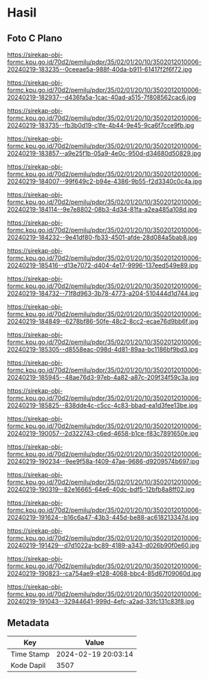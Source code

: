 # Hasil

## Foto C Plano

https://sirekap-obj-formc.kpu.go.id/70d2/pemilu/pdpr/35/02/01/20/10/3502012010006-20240219-183235--0ceeae5a-988f-40da-b911-61417f2f6f72.jpg

https://sirekap-obj-formc.kpu.go.id/70d2/pemilu/pdpr/35/02/01/20/10/3502012010006-20240219-182937--d436fa5a-1cac-40ad-a515-7f808562cac6.jpg

https://sirekap-obj-formc.kpu.go.id/70d2/pemilu/pdpr/35/02/01/20/10/3502012010006-20240219-183735--fb3b0d19-c1fe-4b44-9e45-9ca6f7cce9fb.jpg

https://sirekap-obj-formc.kpu.go.id/70d2/pemilu/pdpr/35/02/01/20/10/3502012010006-20240219-183857--a9e25f1b-05a9-4e0c-950d-d34680d50829.jpg

https://sirekap-obj-formc.kpu.go.id/70d2/pemilu/pdpr/35/02/01/20/10/3502012010006-20240219-184007--99f649c2-b94e-4386-9b55-f2d3340c0c4a.jpg

https://sirekap-obj-formc.kpu.go.id/70d2/pemilu/pdpr/35/02/01/20/10/3502012010006-20240219-184114--9e7e8802-08b3-4d34-81fa-a2ea485a108d.jpg

https://sirekap-obj-formc.kpu.go.id/70d2/pemilu/pdpr/35/02/01/20/10/3502012010006-20240219-184232--9e41df80-fb33-4501-afde-28d084a5bab8.jpg

https://sirekap-obj-formc.kpu.go.id/70d2/pemilu/pdpr/35/02/01/20/10/3502012010006-20240219-185416--d13e7072-d404-4e17-9996-137eed549e89.jpg

https://sirekap-obj-formc.kpu.go.id/70d2/pemilu/pdpr/35/02/01/20/10/3502012010006-20240219-184732--71f8d963-3b78-4773-a204-510444d1d744.jpg

https://sirekap-obj-formc.kpu.go.id/70d2/pemilu/pdpr/35/02/01/20/10/3502012010006-20240219-184849--6278bf86-50fe-48c2-8cc2-ecae76d9bb6f.jpg

https://sirekap-obj-formc.kpu.go.id/70d2/pemilu/pdpr/35/02/01/20/10/3502012010006-20240219-185305--d8558eac-098d-4d81-89aa-bc1186bf9bd3.jpg

https://sirekap-obj-formc.kpu.go.id/70d2/pemilu/pdpr/35/02/01/20/10/3502012010006-20240219-185945--48ae76d3-97eb-4a82-a87c-209f34f59c3a.jpg

https://sirekap-obj-formc.kpu.go.id/70d2/pemilu/pdpr/35/02/01/20/10/3502012010006-20240219-185825--838dde4c-c5cc-4c83-bbad-ea1d3fee13be.jpg

https://sirekap-obj-formc.kpu.go.id/70d2/pemilu/pdpr/35/02/01/20/10/3502012010006-20240219-190057--2d322743-c6ed-4658-b1ce-f83c7891650e.jpg

https://sirekap-obj-formc.kpu.go.id/70d2/pemilu/pdpr/35/02/01/20/10/3502012010006-20240219-190234--9ee9f58a-f409-47ae-9686-d9209574b697.jpg

https://sirekap-obj-formc.kpu.go.id/70d2/pemilu/pdpr/35/02/01/20/10/3502012010006-20240219-190319--82e16665-64e6-40dc-bdf5-12bfb8a8ff02.jpg

https://sirekap-obj-formc.kpu.go.id/70d2/pemilu/pdpr/35/02/01/20/10/3502012010006-20240219-191624--b16c6a47-43b3-445d-be88-ac618213347d.jpg

https://sirekap-obj-formc.kpu.go.id/70d2/pemilu/pdpr/35/02/01/20/10/3502012010006-20240219-191429--d7d1022a-bc89-4189-a343-d026b90f0e60.jpg

https://sirekap-obj-formc.kpu.go.id/70d2/pemilu/pdpr/35/02/01/20/10/3502012010006-20240219-190823--ca754ae9-e128-4068-bbc4-85d67f09060d.jpg

https://sirekap-obj-formc.kpu.go.id/70d2/pemilu/pdpr/35/02/01/20/10/3502012010006-20240219-191043--32944641-999d-4efc-a2ad-33fc131c83f8.jpg


## Metadata

| Key        | Value               |
| ---------- | ------------------- |
| Time Stamp | 2024-02-19 20:03:14 |
| Kode Dapil | 3507                |



